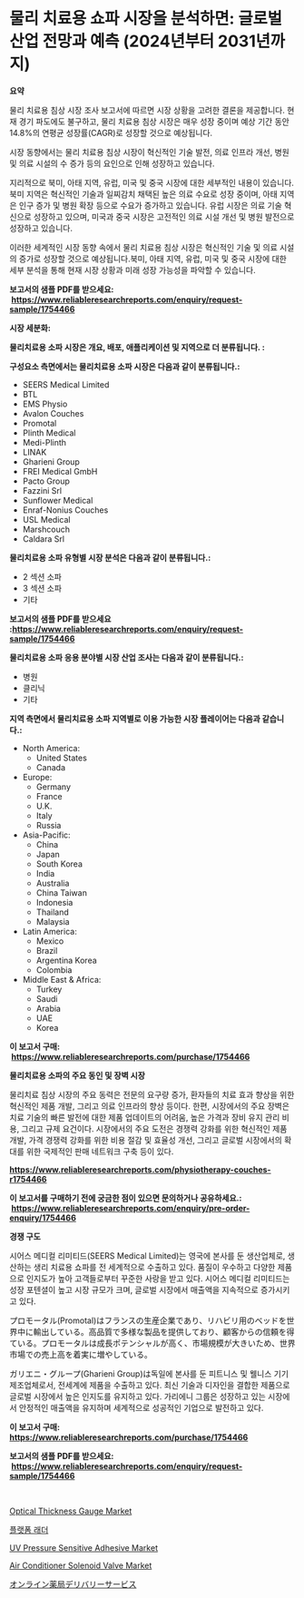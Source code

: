 <p><h1>물리 치료용 쇼파 시장을 분석하면: 글로벌 산업 전망과 예측 (2024년부터 2031년까지)</h1></p><p><strong>요약</strong></p>
<p><p>물리 치료용 침상 시장 조사 보고서에 따르면 시장 상황을 고려한 결론을 제공합니다. 현재 경기 파도에도 불구하고, 물리 치료용 침상 시장은 매우 성장 중이며 예상 기간 동안 14.8%의 연평균 성장률(CAGR)로 성장할 것으로 예상됩니다.</p><p>시장 동향에서는 물리 치료용 침상 시장이 혁신적인 기술 발전, 의료 인프라 개선, 병원 및 의료 시설의 수 증가 등의 요인으로 인해 성장하고 있습니다.</p><p>지리적으로 북미, 아태 지역, 유럽, 미국 및 중국 시장에 대한 세부적인 내용이 있습니다. 북미 지역은 혁신적인 기술과 일찌감치 채택된 높은 의료 수요로 성장 중이며, 아태 지역은 인구 증가 및 병원 확장 등으로 수요가 증가하고 있습니다. 유럽 시장은 의료 기술 혁신으로 성장하고 있으며, 미국과 중국 시장은 고전적인 의료 시설 개선 및 병원 발전으로 성장하고 있습니다.</p><p>이러한 세계적인 시장 동향 속에서 물리 치료용 침상 시장은 혁신적인 기술 및 의료 시설의 증가로 성장할 것으로 예상됩니다.북미, 아태 지역, 유럽, 미국 및 중국 시장에 대한 세부 분석을 통해 현재 시장 상황과 미래 성장 가능성을 파악할 수 있습니다.</p></p>
<p><strong>보고서의 샘플 PDF를 받으세요: &nbsp;<a href="https://www.reliableresearchreports.com/enquiry/request-sample/1754466">https://www.reliableresearchreports.com/enquiry/request-sample/1754466</a></strong></p>
<p><strong>시장 세분화:</strong></p>
<p><strong> 물리치료용 소파 시장은 개요, 배포, 애플리케이션 및 지역으로 더 분류됩니다. :</strong></p>
<p><strong>구성요소 측면에서는 물리치료용 소파 시장은 다음과 같이 분류됩니다.:</strong></p>
<p><ul><li>SEERS Medical Limited</li><li>BTL</li><li>EMS Physio</li><li>Avalon Couches</li><li>Promotal</li><li>Plinth Medical</li><li>Medi-Plinth</li><li>LINAK</li><li>Gharieni Group</li><li>FREI Medical GmbH</li><li>Pacto Group</li><li>Fazzini Srl</li><li>Sunflower Medical</li><li>Enraf-Nonius Couches</li><li>USL Medical</li><li>Marshcouch</li><li>Caldara Srl</li></ul></p>
<p><strong> 물리치료용 소파 유형별 시장 분석은 다음과 같이 분류됩니다.:</strong></p>
<p><ul><li>2 섹션 소파</li><li>3 섹션 소파</li><li>기타</li></ul></p>
<p><strong>보고서의 샘플 PDF를 받으세요 :<a href="https://www.reliableresearchreports.com/enquiry/request-sample/1754466">https://www.reliableresearchreports.com/enquiry/request-sample/1754466</a></strong></p>
<p><strong> 물리치료용 소파 응용 분야별 시장 산업 조사는 다음과 같이 분류됩니다.:</strong></p>
<p><ul><li>병원</li><li>클리닉</li><li>기타</li></ul></p>
<p><strong>지역 측면에서 물리치료용 소파 지역별로 이용 가능한 시장 플레이어는 다음과 같습니다.:</strong></p>
<p><ul>
    <li>
        North America:
        <ul>
            <li>United States</li>
            <li>Canada</li>
        </ul>
    </li>
    <li>
        Europe:
        <ul>
            <li>Germany</li>
            <li>France</li>
            <li>U.K.</li>
            <li>Italy</li>
            <li>Russia</li>
        </ul>
    </li>
    <li>
        Asia-Pacific:
        <ul>
            <li>China</li>
            <li>Japan</li>
            <li>South Korea</li>
            <li>India</li>
            <li>Australia</li>
            <li>China Taiwan</li>
            <li>Indonesia</li>
            <li>Thailand</li>
            <li>Malaysia</li>
        </ul>
    </li>
    <li>
        Latin America:
        <ul>
            <li>Mexico</li>
            <li>Brazil</li>
            <li>Argentina Korea</li>
            <li>Colombia</li>
        </ul>
    </li>
    <li>
        Middle East & Africa:
        <ul>
            <li>Turkey</li>
            <li>Saudi</li>
            <li>Arabia</li>
            <li>UAE</li>
            <li>Korea</li>
        </ul>
    </li>
    </ul></p>
<p><strong>이 보고서 구매: &nbsp;<a href="https://www.reliableresearchreports.com/purchase/1754466">https://www.reliableresearchreports.com/purchase/1754466</a></strong></p>
<p><strong>물리치료용 소파의 주요 동인 및 장벽 시장</strong></p>
<p><p>물리치료 침상 시장의 주요 동력은 전문의 요구량 증가, 환자들의 치료 효과 향상을 위한 혁신적인 제품 개발, 그리고 의료 인프라의 향상 등이다. 한편, 시장에서의 주요 장벽은 치료 기술의 빠른 발전에 대한 제품 업데이트의 어려움, 높은 가격과 장비 유지 관리 비용, 그리고 규제 요건이다. 시장에서의 주요 도전은 경쟁력 강화를 위한 혁신적인 제품 개발, 가격 경쟁력 강화를 위한 비용 절감 및 효율성 개선, 그리고 글로벌 시장에서의 확대를 위한 국제적인 판매 네트워크 구축 등이 있다.</p></p>
<p><strong><a href="https://www.reliableresearchreports.com/physiotherapy-couches-r1754466">https://www.reliableresearchreports.com/physiotherapy-couches-r1754466</a></strong></p>
<p><strong>이 보고서를 구매하기 전에 궁금한 점이 있으면 문의하거나 공유하세요.: &nbsp;<a href="https://www.reliableresearchreports.com/enquiry/pre-order-enquiry/1754466">https://www.reliableresearchreports.com/enquiry/pre-order-enquiry/1754466</a></strong></p>
<p><strong>경쟁 구도</strong></p>
<p><p>시어스 메디컬 리미티드(SEERS Medical Limited)는 영국에 본사를 둔 생산업체로, 생산하는 생리 치료용 쇼파를 전 세계적으로 수출하고 있다. 품질이 우수하고 다양한 제품으로 인지도가 높아 고객들로부터 꾸준한 사랑을 받고 있다. 시어스 메디컬 리미티드는 성장 포텐셜이 높고 시장 규모가 크며, 글로벌 시장에서 매출액을 지속적으로 증가시키고 있다.</p><p>プロモータル(Promotal)はフランスの生産企業であり、リハビリ用のベッドを世界中に輸出している。高品質で多様な製品を提供しており、顧客からの信頼を得ている。プロモータルは成長ポテンシャルが高く、市場規模が大きいため、世界市場での売上高を着実に増やしている。</p><p>ガリエニ・グループ(Gharieni Group)は독일에 본사를 둔 피트니스 및 웰니스 기기 제조업체로서, 전세계에 제품을 수출하고 있다. 최신 기술과 디자인을 결합한 제품으로 글로벌 시장에서 높은 인지도를 유지하고 있다. 가리에니 그룹은 성장하고 있는 시장에서 안정적인 매출액을 유지하며 세계적으로 성공적인 기업으로 발전하고 있다.</p></p>
<p><strong>이 보고서 구매: &nbsp; <a href="https://www.reliableresearchreports.com/purchase/1754466">https://www.reliableresearchreports.com/purchase/1754466</a></strong></p>
<p><strong>보고서의 샘플 PDF를 받으세요: &nbsp;<a href="https://www.reliableresearchreports.com/enquiry/request-sample/1754466">https://www.reliableresearchreports.com/enquiry/request-sample/1754466</a></strong><strong></strong></p>
<p>&nbsp;</p>
<p><p><a href="https://github.com/mharielmesa/Market-Research-Report-List-2/blob/main/optical-thickness-gauge-market.md">Optical Thickness Gauge Market</a></p><p><a href="https://medium.com/@kylevasquez266/%ED%94%8C%EB%9E%AB%ED%8F%BC-%EC%82%AC%EB%8B%A4%EB%A6%AC-%EC%8B%9C%EC%9E%A5-%EC%A0%90%EC%9C%A0%EC%9C%A8-%EC%A7%84%ED%99%94-%EB%B0%8F-%EC%8B%9C%EC%9E%A5-%EC%84%B1%EC%9E%A5-%ED%8A%B8%EB%A0%8C%EB%93%9C-2024-2031-fcf9ebf268ea">플랫폼 래더</a></p><p><a href="https://www.linkedin.com/pulse/uv-pressure-sensitive-adhesive-market-research-report-provides-jabee?trackingId=chAs709nXGT%2BLxQkh9j9Mg%3D%3D">UV Pressure Sensitive Adhesive Market</a></p><p><a href="https://github.com/suaretopek9/Market-Research-Report-List-2/blob/main/air-conditioner-solenoid-valve-market.md">Air Conditioner Solenoid Valve Market</a></p><p><a href="https://medium.com/@russellrodriguez2727/%E3%82%AA%E3%83%B3%E3%83%A9%E3%82%A4%E3%83%B3%E8%96%AC%E5%B1%80%E9%85%8D%E9%81%94%E3%82%B5%E3%83%BC%E3%83%93%E3%82%B9%E5%B8%82%E5%A0%B4%E3%81%AE%E8%A6%8B%E9%80%9A%E3%81%97-%E5%B8%82%E5%A0%B4%E5%8B%95%E5%90%91-%E6%88%90%E9%95%B7-2024%E5%B9%B4%E3%81%8B%E3%82%892031%E5%B9%B4%E3%81%BE%E3%81%A7%E3%81%AE%E4%BA%88%E6%B8%AC-12ca092164b5">オンライン薬局デリバリーサービス</a></p></p>